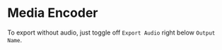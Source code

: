 # Media Encoder

To export without audio, just toggle off `Export Audio` right below `Output Name`.
